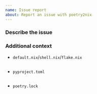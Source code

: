```yaml
---
name: Issue report
about: Report an issue with poetry2nix
---
```


<!--
Is this an issue in the style of "package "X fails to build"?

Most such issues aren't issues in poetry2nix as such, but rather an incomplete dependency specification.
We don't have the capacity to act on most such issues, they often require domain knowledge and they generate noise in the issue tracker.

The best way forward for these types of issues is _not_ to create an issue but to try to create an override yourself and submit a pull request.

If you are struggling to create a pull request, come to the Matrix chat and we will happily help you through the process.
-->

### Describe the issue
<!-- A clear and concise description of what you expected to happen. -->

### Additional context

<!--
Note that while these aren't strict requirements it will heavily increase your chances to get an issue fixed if you include more context that makes it possible to recreate the issue.
-->

- `default.nix`/`shell.nix`/`flake.nix`
```
```

- `pyproject.toml`
```
```

- `poetry.lock`
```
```
